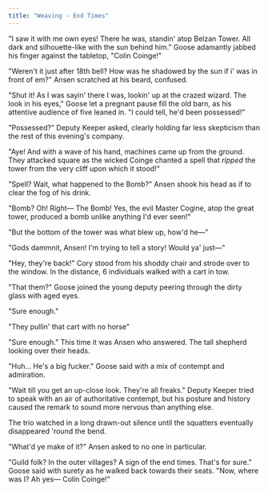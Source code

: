 ```yaml
---
title: "Weaving - End Times"
---
```

"I saw it with me own eyes! There he was, standin' atop Belzan Tower. All dark and silhouette-like with the sun behind him." Goose adamantly jabbed his finger against the tabletop, "Colin Coinge!"

"Weren't it just after 18th bell? How was he shadowed by the sun if i' was in front of em?" Ansen scratched at his beard, confused.

"Shut it! As I was sayin' there I was, lookin' up at the crazed wizard. The look in his eyes," Goose let a pregnant pause fill the old barn, as his attentive audience of five leaned in. "I could tell, he'd been possessed!"

"Possessed?" Deputy Keeper asked, clearly holding far less skepticism than the rest of this evening's company.

"Aye! And with a wave of his hand, machines came up from the ground. They attacked square as the wicked Coinge chanted a spell that *ripped* the tower from the very cliff upon which it stood!"

"Spell? Wait, what happened to the Bomb?" Ansen shook his head as if to clear the fog of his drink.

"Bomb? Oh! Right— The Bomb! Yes, the evil Master Cogine, atop the great tower, produced a bomb unlike anything I'd ever seen!"

"But the bottom of the tower was what blew up, how'd he—"

"Gods dammnit, Ansen! I'm trying to tell a story! Would ya' just—" 

"Hey, they're back!" Cory stood from his shoddy chair and strode over to the window. In the distance, 6 individuals walked with a cart in tow.

"That them?" Goose joined the young deputy peering through the dirty glass with aged eyes.

"Sure enough."

"They pullin' that cart with no horse"

"Sure enough." This time it was Ansen who answered. The tall shepherd looking over their heads.

"Huh… He's a big fucker." Goose said with a mix of contempt and admiration.

"Wait till you get an up-close look. They're all freaks." Deputy Keeper tried to speak with an air of authoritative contempt, but his posture and history caused the remark to sound more nervous than anything else.

The trio watched in a long drawn-out silence until the squatters eventually disappeared 'round the bend.

"What'd ye make of it?" Ansen asked to no one in particular.

"Guild folk? In the outer villages? A sign of the end times. That's for sure." Goose said with surety as he walked back towards their seats. "Now, where was I? Ah yes— Colin Coinge!"